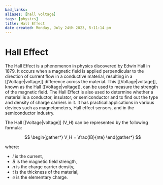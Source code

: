 ```yaml
---
bad_links: 
aliases: [hall voltage]
tags: [physics]
title: Hall Effect
date created: Monday, July 24th 2023, 5:11:14 pm
---
```

# Hall Effect

The Hall Effect is a phenomenon in physics discovered by Edwin Hall in 1879. It occurs when a magnetic field is applied perpendicular to the direction of current flow in a conductive material, resulting in a [[Voltage|voltage]] difference across the material. This [[Voltage|voltage]], known as the Hall [[Voltage|voltage]], can be used to measure the strength of the magnetic field. The Hall Effect is also used to determine whether a material is a conductor, insulator, or semiconductor and to find out the type and density of charge carriers in it. It has practical applications in various devices such as magnetometers, Hall effect sensors, and in the semiconductor industry.

The Hall [[Voltage|voltage]] (V_H) can be represented by the following formula:

$$
\begin{gather*} 
V_H = \frac{IB}{nte}
\end{gather*}
$$

where:
- $I$ is the current,
- $B$ is the magnetic field strength,
- $n$ is the charge carrier density,
- $t$ is the thickness of the material,
- $e$ is the elementary charge.

